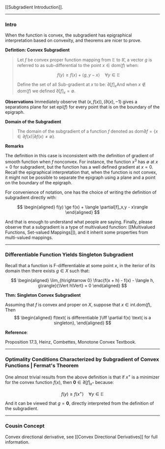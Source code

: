 [[Subgradient Introduction]]. 

---
### **Intro**

When the function is convex, the subgradient has epigraphical interpretation based on convexity, and theorems are nicer to prove. 

**Defintion: Convex Subgradient**

> Let $f$  be convex proper function mapping from $\mathbb E$ to $\mathbb {\bar R}$, a vector $g$ is referred to as sub-differential to the point $x\in \text{dom}(f)$ when: 
> 
> $$
>     f(y) \ge f(x) + \langle g, y - x\rangle \quad \forall y\in \mathbb E
> $$
> 
> Define the set of all Sub-gradient at $x$ to be: $\partial[f]_{x}$And when $x\not\in \text{dom}(f)$ we defined $\partial [f]_x = \emptyset$. 

**Observations**
Immediately observe that $(x, f(x)), (\partial(x), -1)$ gives a separations plane for set $\text{epi}(f)$ for every point that is on the boundary of the epigraph. 

**Domain of the Subgradient**
> The domain of the subgradient of a function $f$ denoted as $\text{dom}\partial f = \{x\in \partial f(x)| \partial f(x) \neq \emptyset\}$.

**Remarks**

The definition in this case is inconsistent with the definition of gradient of smooth function when $f$ nonconvex. For instance, the function $x^3$ has $\emptyset$ at $x = 0$ for subgradient, but the function has a well defined gradient at $x = 0$. Recall the epigraphical interpretation that, when the function is not convex, it might not be possible to separate the epigraph using a plane and a point on the boundary of the epigraph. 

For convenience of notation, one has the choice of writing the definition of subgradient directly with: 

$$
\begin{aligned}
    f(y) \ge f(x) + \langle \partial[f]_x,y - x\rangle
\end{aligned}
$$

And that is enough to understand what people are saying. Finally, please observe that a subgradient is a type of multivalued function: [[Multivalued Functions, Set-valued Mappings]]), and it inherit some properties from multi-valued mappings. 


---
### **Differentiable Function Yields Singleton Subgradient**

Recall that a function is F-differentiable at some point $x$, in the iterior of its domain then there exists $g \in X$ such that: 

$$
\begin{aligned}
    \lim_{h\rightarrow 0} \frac{f(x + h) - f(x) - \langle h, g\rangle}{\Vert h\Vert} = 0
\end{aligned}
$$

**Thm: Singleton Convex Subgradient**

Assuming that $f$ is convex and proper on $X$, suppose that $x\in \text{int.dom}(f)$, Then
$$
\begin{aligned}
    f\text{ is differentiable }\iff \partial f(x) \text{ is a singleton}, 
\end{aligned}
$$


**Reference**: 

Proposition 17.3, Heinz, Combettes, Monotone Convex Textbook. 


---
### **Optimality Conditions Characterized by Subgradient of Convex Functions | Fermat's Theorem**

One almost trivial results from the above definition is that if $x^+$ is a minimizer for the convex function $f(x)$, then $\mathbf 0 \in \partial [f]_{x^+}$ because: 

$$
f(y) \ge f(x^+) \quad \forall y\in \mathbb E
$$

And it can be viewed that $g = \mathbf 0$, directly interpreted from the definition of the subgradient. 


---
### **Cousin Concept**

Convex directional derivative, see [[Convex Directional Derivatives]] for full information. 